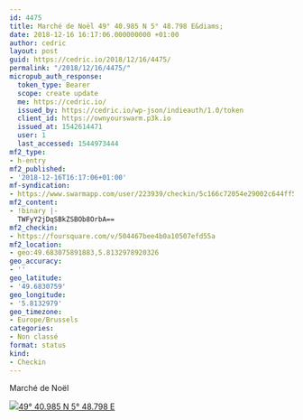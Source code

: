 ```yaml
---
id: 4475
title: Marché de Noël 49° 40.985 N 5° 48.798 E&diams;
date: 2018-12-16 16:17:06.000000000 +01:00
author: cedric
layout: post
guid: https://cedric.io/2018/12/16/4475/
permalink: "/2018/12/16/4475/"
micropub_auth_response:
  token_type: Bearer
  scope: create update
  me: https://cedric.io/
  issued_by: https://cedric.io/wp-json/indieauth/1.0/token
  client_id: https://ownyourswarm.p3k.io
  issued_at: 1542614471
  user: 1
  last_accessed: 1544973444
mf2_type:
- h-entry
mf2_published:
- '2018-12-16T16:17:06+01:00'
mf-syndication:
- https://www.swarmapp.com/user/223939/checkin/5c166c72054e29002c644ff5
mf2_content:
- !binary |-
  TWFyY2jDqSBkZSBOb8OrbA==
mf2_checkin:
- https://foursquare.com/v/504467bee4b0a10507efd55a
mf2_location:
- geo:49.683075891883,5.8132978920326
geo_accuracy:
- ''
geo_latitude:
- '49.6830759'
geo_longitude:
- '5.8132979'
geo_timezone:
- Europe/Brussels
categories:
- Non classé
format: status
kind:
- Checkin
---
```

Marché de Noël

<p class="sloc-display">
  <img class="icon-location" aria-label="Location: " aria-hidden="true" src="https://cedric.io/wp-content/plugins/simple-location/location.svg" /><span class="p-location"><data class="p-latitude" value="49.683076"></data><data class="p-longitude" value="5.813298"></data><a href="https://www.openstreetmap.org/?mlat=49.6830759&mlon=5.8132979#map=13/49.6830759/5.8132979">49° 40.985 N 5° 48.798 E</a></span>
</p>